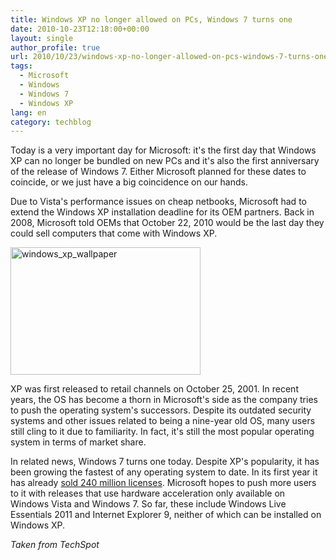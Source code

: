 ```yaml
---
title: Windows XP no longer allowed on PCs, Windows 7 turns one
date: 2010-10-23T12:18:00+00:00
layout: single
author_profile: true
url: 2010/10/23/windows-xp-no-longer-allowed-on-pcs-windows-7-turns-one/
tags:
  - Microsoft
  - Windows
  - Windows 7
  - Windows XP
lang: en
category: techblog
---
```

Today is a very important day for Microsoft: it's the first day that Windows XP can no longer be bundled on new PCs and it's also the first anniversary of the release of Windows 7. Either Microsoft planned for these dates to coincide, or we just have a big coincidence on our hands. 

Due to Vista's performance issues on cheap netbooks, Microsoft had to extend the Windows XP installation deadline for its OEM partners. Back in 2008, Microsoft told OEMs that October 22, 2010 would be the last day they could sell computers that come with Windows XP.

[<img title="windows_xp_wallpaper" border="0" alt="windows_xp_wallpaper" src="http://lh3.ggpht.com/_vaUVXcmC3OI/TMLLnpFW7xI/AAAAAAAAC4g/pOANgnZmaNg/windows_xp_wallpaper_thumb%5B1%5D.jpg?imgmax=800" width="304" height="204" />](http://lh5.ggpht.com/_vaUVXcmC3OI/TMLLl25baSI/AAAAAAAAC4c/Ynxsw0t72Mo/s1600-h/windows_xp_wallpaper%5B3%5D.jpg)

XP was first released to retail channels on October 25, 2001. In recent years, the OS has become a thorn in Microsoft's side as the company tries to push the operating system's successors. Despite its outdated security systems and other issues related to being a nine-year old OS, many users still cling to it due to familiarity. In fact, it's still the most popular operating system in terms of market share.

In related news, Windows 7 turns one today. Despite XP's popularity, it has been growing the fastest of any operating system to date. In its first year it has already <a href="http://boelectronic.blogspot.com/2010/10/windows-7-year-one-240-million-licenses.html" target="_blank">sold 240 million licenses</a>. Microsoft hopes to push more users to it with releases that use hardware acceleration only available on Windows Vista and Windows 7. So far, these include Windows Live Essentials 2011 and Internet Explorer 9, neither of which can be installed on Windows XP.

_Taken from TechSpot_